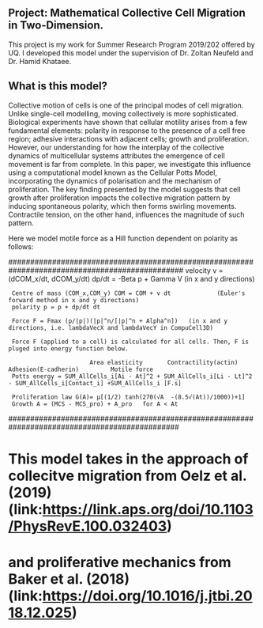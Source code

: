 ## Project: Mathematical Collective Cell Migration in Two-Dimension.

This project is my work for Summer Research Program 2019/202 offered by UQ. I developed this model under the supervision of Dr. Zoltan Neufeld and Dr. Hamid Khataee.

## What is this model?

Collective motion of cells is one of the principal modes of cell migration. Unlike single-cell modelling, moving collectively is more sophisticated. Biological experiments have shown that cellular motility arises from a few fundamental elements: polarity in response to the presence of a cell free region; adhesive interactions with adjacent cells; growth and proliferation. However, our understanding for how the interplay of the collective dynamics of multicellular systems attributes the emergence of cell movement is far from complete. In this paper, we investigate this influence using a computational model known as the Cellular Potts Model, incorporating the dynamics of polarisation and the mechanism of proliferation. The key finding presented by the model suggests that cell growth after proliferation impacts the collective migration pattern by inducing spontaneous polarity, which then forms swirling movements. Contractile tension, on the other hand, influences the magnitude of such pattern.

Here we model motile force as a Hill function dependent on polarity as follows:

################################################################################################
     velocity v = (dCOM_x/dt, dCOM_y/dt) 
     dp/dt = -Beta p + Gamma V    (in x and y directions)
    
     Centre of mass (COM_x,COM_y) COM = COM + v dt             (Euler's forward method in x and y directions)               
     polarity p = p + dp/dt dt
   
     Force F = Fmax (p/|p|)(|p|^n/[|p|^n + Alpha^n])   (in x and y directions, i.e. lambdaVecX and lambdaVecY in CompuCell3D)

     Force F (applied to a cell) is calculated for all cells. Then, F is pluged into energy function below.

                           Area elasticity       Contractility(actin)       Adhesion(E-cadherin)         Motile force
     Potts energy = SUM_AllCells_i[Ai - At]^2 + SUM_AllCells_i[Li - Lt]^2 - SUM_AllCells_i[Contact_i] +SUM_AllCells_i [F.s]
     
     Proliferation law G(A)= μ[(1/2) tanh⁡(270(√A  -(8.5√(At))/1000))+1]
     Growth A = (MCS - MCS_pro) + A_pro   for A < At
###############################################################################################
# This model takes in the approach of collecitve migration from Oelz et al. (2019) (link:https://link.aps.org/doi/10.1103/PhysRevE.100.032403)
 
# and proliferative mechanics from Baker et al. (2018) (link:https://doi.org/10.1016/j.jtbi.2018.12.025)
